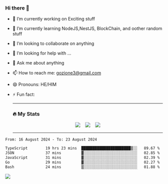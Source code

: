 ### Hi there 👋

<!--
**charlieScript/charlieScript** is a ✨ _special_ ✨ repository because its `README.md` (this file) appears on your GitHub profile.

Here are some ideas to get you started: -->

- 🔭 I’m currently working on Exciting stuff
- 🌱 I’m currently learning NodeJS,NestJS, BlockChain, and oother random stuff
- 👯 I’m looking to collaborate on anything
- 🤔 I’m looking for help with ...
- 💬 Ask me about anything
- 📫 How to reach me: gozione3@gmail.com
- 😄 Pronouns: HE/HIM
- ⚡ Fun fact:


  ---

  ### :fire: My Stats

  <div id="stats" align="center">
  <img src="http://github-readme-streak-stats.herokuapp.com?user=charlieScript&theme=dark&date_format=M%20j%5B%2C%20Y%5D" />&nbsp;&nbsp;&nbsp;
  <img src="https://github-readme-stats.vercel.app/api/top-langs/?username=charlieScript&layout=compact&theme=vision-friendly-dark"/>&nbsp;&nbsp;&nbsp;
  <img src="https://github-readme-stats.vercel.app/api?username=charlieScript&show_icons=true&theme=radical"/>
  </div>

  ---



<!--START_SECTION:waka-->

```txt
From: 16 August 2024 - To: 23 August 2024

TypeScript        19 hrs 23 mins  ██████████████████████▒░░   89.67 %
JSON              37 mins         ▓░░░░░░░░░░░░░░░░░░░░░░░░   02.85 %
JavaScript        31 mins         ▓░░░░░░░░░░░░░░░░░░░░░░░░   02.39 %
Go                29 mins         ▓░░░░░░░░░░░░░░░░░░░░░░░░   02.27 %
Bash              24 mins         ▒░░░░░░░░░░░░░░░░░░░░░░░░   01.88 %
```

<!--END_SECTION:waka-->
![](https://komarev.com/ghpvc/?username=charlieScript)
